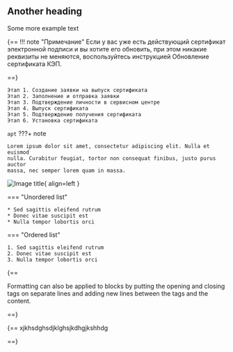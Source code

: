 
## Another heading

Some more example text

{==
!!! note "Примечание"
Если у вас уже есть действующий сертификат электронной подписи и вы хотите его обновить, при этом никакие реквизиты не меняются, воспользуйтесь инструкцией Обновление сертификата КЭП.

==}


    Этап 1. Создание заявки на выпуск сертификата
    Этап 2. Заполнение и отправка заявки
    Этап 3. Подтверждение личности в сервисном центре
    Этап 4. Выпуск сертификата
    Этап 5. Подтверждение получения сертификата
    Этап 6. Установка сертификата

`apt`
???+ note

    Lorem ipsum dolor sit amet, consectetur adipiscing elit. Nulla et euismod
    nulla. Curabitur feugiat, tortor non consequat finibus, justo purus auctor
    massa, nec semper lorem quam in massa.
![Image title](https://services.kontur.ru/Files/Modules/Article/38741i/Vkhod_v_LK_1.png?p=1210&utm_source=yandex&utm_medium=organic&utm_referer=yandex.ru&utm_startpage=support.kontur.ru%2Fca%2F38743-vypusk_novogo_sertifikata_kep&utm_orderpage=support.kontur.ru%2Fca%2F38743-vypusk_novogo_sertifikata_kep){ align=left }








=== "Unordered list"

    * Sed sagittis eleifend rutrum
    * Donec vitae suscipit est
    * Nulla tempor lobortis orci

=== "Ordered list"

    1. Sed sagittis eleifend rutrum
    2. Donec vitae suscipit est
    3. Nulla tempor lobortis orci

{==

Formatting can also be applied to blocks by putting the opening and closing
tags on separate lines and adding new lines between the tags and the content.

==}

{==
xjkhsdghsdjklghsjkdhgjkshhdg

==}
